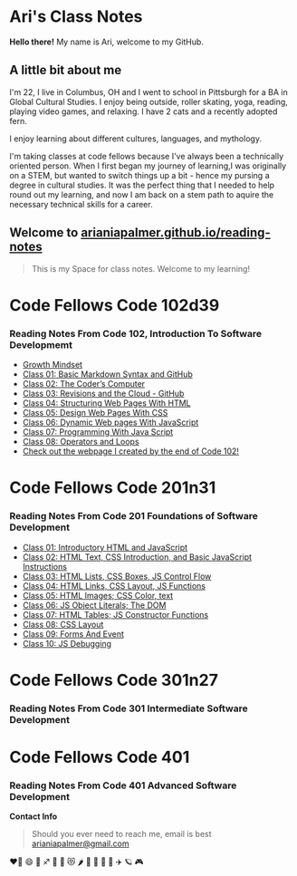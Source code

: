 # Ari's Class Notes

**Hello there!** My name is Ari, welcome to my GitHub.

## A little bit about me

I'm 22, I live in Columbus, OH and I went to school in Pittsburgh for a BA in Global Cultural Studies.
I enjoy being outside, roller skating, yoga, reading, playing video games, and relaxing.
I have 2 cats and a recently adopted fern.

I enjoy learning about different cultures, languages, and mythology.

I'm taking classes at code fellows because I've always been a technically oriented person. When I first began my journey of learning,I was originally on a STEM, but wanted to switch things up a bit - hence my pursing a degree in cultural studies. It was the perfect thing that I needed to help round out my learning, and now I am back on a stem path to aquire the necessary technical skills for a career.

## Welcome to [arianiapalmer.github.io/reading-notes](https://github.com/arianiapalmer/arianiapalmer.github.io-reading-notes.git)

> This is my Space for class notes. Welcome to my learning!

# Code Fellows Code 102d39

### Reading Notes From Code 102, Introduction To Software Developmemt 

- [Growth Mindset](GrowthMindset.md)
- [Class 01: Basic Markdown Syntax and GitHub](Code102/Class01.md)
- [Class 02: The Coder’s Computer](Code102/Class02.md)
- [Class 03: Revisions and the Cloud - GitHub](Code102/Class03.md)
- [Class 04: Structuring Web Pages With HTML](Code102/Class04.md)
- [Class 05: Design Web Pages With CSS](Code102/Class05.md)
- [Class 06: Dynamic Web pages With JavaScript](Code102/Class06.md)
- [Class 07: Programming With Java Script](Code102/Class07.md)
- [Class 08: Operators and Loops](Code102/Class08.md)
- [Check out the webpage I created by the end of Code 102!](https://arianiapalmer.github.io/arisanime/)

# Code Fellows Code 201n31

### Reading Notes From Code 201 Foundations of Software Development

- [Class 01: Introductory HTML and JavaScript](Code201/Class01.md)
- [Class 02: HTML Text, CSS Introduction, and Basic JavaScript Instructions](Code201/Class02.md)
- [Class 03: HTML Lists, CSS Boxes, JS Control Flow](Code201/Class03.md)
- [Class 04: HTML Links, CSS Layout, JS Functions](Code201/Class04.md)
- [Class 05: HTML Images; CSS Color, text](Code201/Class05.md)
- [Class 06: JS Object Literals; The DOM](Code201/Class06.md)
- [Class 07: HTML Tables; JS Constructor Functions](Code201/Class07.md)
- [Class 08: CSS Layout](Code201/Class08.md)
- [Class 09: Forms And Event](Code201/Class09.md)
- [Class 10: JS Debugging](Code201/Class10.md)

# Code Fellows Code 301n27

### Reading Notes From Code 301 Intermediate Software Development


# Code Fellows Code 401

### Reading Notes From Code 401 Advanced Software Development


**Contact Info**
> Should you ever need to reach me, email is best
> arianiapalmer@gmail.com

❤️‍🔥 😄 🌈 ♐ 🌙 🤩 😻 🌶️ 🥳 🍥 🐞 🍜 ✈️ 🪐 🎮

